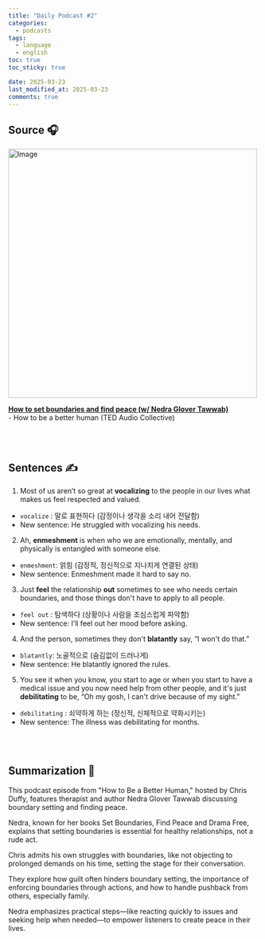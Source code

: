 ```yaml
---
title: "Daily Podcast #2"
categories:
  - podcasts
tags:
  - language
  - english
toc: true
toc_sticky: true

date: 2025-03-23
last_modified_at: 2025-03-23
comments: true
---
```


## Source 🎧
<img width="500" alt="Image" src="https://github.com/user-attachments/assets/c63d02f4-38a8-493a-9a15-51088355cd29" />
<br>

 [**How to set boundaries and find peace (w/ Nedra Glover Tawwab)**](https://www.ted.com/podcasts/how-to-be-a-better-human/set-boundaries-and-find-peace-w-nedra-glover-tawwab-transcript)  <br>
 \- How to be a better human (TED Audio Collective)

<br><br>

## Sentences ✍️

1. Most of us aren’t so great at **vocalizing** to the people in our lives what makes us feel respected and valued.
- `vocalize` : 말로 표현하다 (감정이나 생각을 소리 내어 전달함)
- New sentence: He struggled with vocalizing his needs.

 
2. Ah, **enmeshment** is when who we are emotionally, mentally, and physically is entangled with someone else.
- `enmeshment`: 얽힘 (감정적, 정신적으로 지나치게 연결된 상태)
- New sentence: Enmeshment made it hard to say no.


3. Just **feel** the relationship **out** sometimes to see who needs certain boundaries, and those things don't have to apply to all people.
- `feel out` : 탐색하다 (상황이나 사람을 조심스럽게 파악함)
- New sentence: I’ll feel out her mood before asking.

 
4. And the person, sometimes they don't **blatantly** say, “I won't do that.”
- `blatantly`: 노골적으로 (숨김없이 드러나게)
- New sentence: He blatantly ignored the rules.

 
5. You see it when you know, you start to age or when you start to have a medical issue and you now need help from other people, and it's just **debilitating** to be, “Oh my gosh, I can't drive because of my sight.”
- `debilitating` : 쇠약하게 하는 (정신적, 신체적으로 약화시키는)
- New sentence: The illness was debilitating for months.

<br><br>

## Summarization 👀
This podcast episode from "How to Be a Better Human," hosted by Chris Duffy, features therapist and author Nedra Glover Tawwab discussing boundary setting and finding peace. 

Nedra, known for her books Set Boundaries, Find Peace and Drama Free, explains that setting boundaries is essential for healthy relationships, not a rude act. 

Chris admits his own struggles with boundaries, like not objecting to prolonged demands on his time, setting the stage for their conversation. 

They explore how guilt often hinders boundary setting, the importance of enforcing boundaries through actions, and how to handle pushback from others, especially family. 

Nedra emphasizes practical steps—like reacting quickly to issues and seeking help when needed—to empower listeners to create peace in their lives.

<br><br>